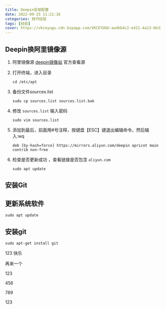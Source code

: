 ```yaml
---
title: Deepin安装配置
date: 2022-09-25 11:21:16
categories: 技巧经验
tags: [经验]
cover: https://vkceyugu.cdn.bspapp.com/VKCEYUGU-aa4bb4c2-e411-4a13-bb32-deb6e6bc91d3/c7dde060-498c-4331-9b34-8869a5412ca6.jpg
---
```

## Deepin换阿里镜像源

1. 阿里镜像源 [deepin镜像站](https://developer.aliyun.com/mirror/deepin?spm=a2c6h.13651102.0.0.3e221b11ybp16P) 官方查看源
2. 打开终端，进入目录

   ```
   cd /etc/apt
   ```
3. 备份文件sources.list

   ```
   sudo cp sources.list sources.list.bak
   ```
4. 修改 `sources.list` 输入密码

   ```
   sudo vim sources.list
   ```
5. 添加到最后，前面用#号注释，按键盘【ESC】键退出编辑命令，然后输入:wq

   ```
   deb [by-hash=force] https://mirrors.aliyun.com/deepin apricot main contrib non-free
   ```
6. 检查是否更新成功 ，查看链接是否包含 `aliyun.com`

   ```
   sudo apt update
   ```

## 安装Git

## 更新系统软件

```
sudo apt update
```

## 安装git

```
sudo apt-get install git
```

123 快乐

再来一个

123

456

789

123
